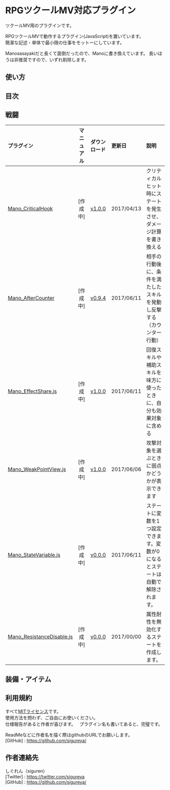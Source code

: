 # RPGツクールMV対応プラグイン

ツクールMV用のプラグインです。

RPGツクールMVで動作するプラグイン(JavaScript)を置いています。  
簡潔な記述・単体で最小限の仕事をモットーにしています。

Manosasayakiだと長くて面倒だったので、Manoに書き換えています。
長いほうは非推奨ですので、いずれ削除します。

## 使い方

## 目次

## 戦闘
| プラグイン | マニュアル | ダウンロード | 更新日 |  説明 |
|:-----------|:-----------:|:-------------|:-------------|:-------------|
| [Mano_CriticalHook](Mano_CriticalHook.js) | [作成中] | [v1.0.0](https://raw.githubusercontent.com/Sigureya/RPGmakerMV/master/Mano_CriticalHook.js) | 2017/04/13 |クリティカルヒット時にステートを発生させ、ダメージ計算を書き換える |
| [Mano_AfterCounter](Mano_AfterCounter.js) | [作成中] | [v0.9.4](https://raw.githubusercontent.com/Sigureya/RPGmakerMV/master/Mano_AfterCounter.js) | 2017/06/11 |相手の行動後に、条件を満たしたスキルを発動し反撃する（カウンター行動） |
| [Mano_EffectShare.js](Mano_EffectShare.js) | [作成中] | [v1.0.0](https://raw.githubusercontent.com/Sigureya/RPGmakerMV/master/Mano_EffectShare.js) | 2017/06/11 |回復スキルや補助スキルを味方に使ったときに、自分も効果対象に含める|
| [Mano_WeakPointView.js](Mano_WeakPointView.js) | [作成中] | [v1.0.0](https://raw.githubusercontent.com/Sigureya/RPGmakerMV/master/Mano_WeakPointView.js) | 2017/06/06 |攻撃対象を選ぶときに弱点かどうかが表示できます |
| [Mano_StateVariable.js](Mano_.StateVariable.js) | [作成中] | [v0.0.0](https://raw.githubusercontent.com/Sigureya/RPGmakerMV/master/Mano_StateVariable.js) | 2017/06/11 |ステートに変数を1つ設定できます。変数が0になるとステートは自動で解除されます。 |
| [Mano_ResistanceDisable.js](Mano_ResistanceDisable.js) | [作成中] | [v0.0.0](https://raw.githubusercontent.com/Sigureya/RPGmakerMV/master/Mano_ResistanceDisable.js) | 2017/00/00 |属性耐性を無効化するステートを作成します。 |


<!--
| [Mano_](Mano_.js) | [作成中] | [v0.0.0](https://raw.githubusercontent.com/Sigureya/RPGmakerMV/master/Mano_.js) | 2017/00/00 |説明 |
-->


## 装備・アイテム

## 利用規約
すべて[MITライセンス](https://github.com/sigureya/RPGMakerMV/blob/master/LICENSE.txt)です。  
使用方法を問わず、ご自由にお使いください。  
仕様報告があると作者が喜びます。  
プラグイン名も書いてあると、完璧です。

ReadMeなどに作者名を描く際はgithubのURLでお願いします。  
[GitHub]  : <https://github.com/sigureya/>  

## 作者連絡先
しぐれん（siguren）  
[Twitter] : <https://twitter.com/sigureya>  
[GitHub]  : <https://github.com/sigureya/>  
